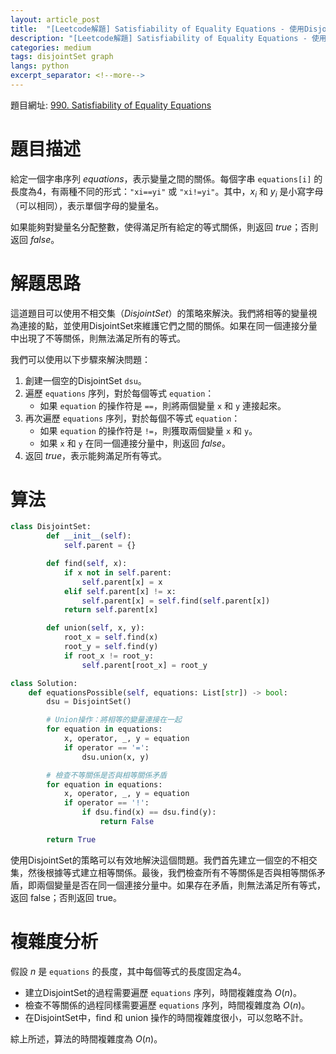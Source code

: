 ```yaml
---
layout: article_post
title:  "[Leetcode解題] Satisfiability of Equality Equations - 使用DisjoinSet算法"
description: "[Leetcode解題] Satisfiability of Equality Equations - 使用DisjoinSet算法"
categories: medium
tags: disjointSet graph
langs: python
excerpt_separator: <!--more-->
---
```


題目網址: [990. Satisfiability of Equality Equations](https://leetcode.com/problems/satisfiability-of-equality-equations/)

# 題目描述
給定一個字串序列 $equations$，表示變量之間的關係。每個字串 `equations[i]` 的長度為4，有兩種不同的形式：`"xi==yi"` 或 `"xi!=yi"`。其中，$x_i$ 和 $y_i$ 是小寫字母（可以相同），表示單個字母的變量名。

如果能夠對變量名分配整數，使得滿足所有給定的等式關係，則返回 $true$；否則返回 $false$。

<!--more-->

# 解題思路
這道題目可以使用不相交集（$DisjointSet$）的策略來解決。我們將相等的變量視為連接的點，並使用DisjointSet來維護它們之間的關係。如果在同一個連接分量中出現了不等關係，則無法滿足所有的等式。

我們可以使用以下步驟來解決問題：

1. 創建一個空的DisjointSet `dsu`。
2. 遍歷 `equations` 序列，對於每個等式 `equation`：
    - 如果 `equation` 的操作符是 `==`，則將兩個變量 `x` 和 `y` 連接起來。
3. 再次遍歷 `equations` 序列，對於每個不等式 `equation`：
    - 如果 `equation` 的操作符是 `!=`，則獲取兩個變量 `x` 和 `y`。
    - 如果 `x` 和 `y` 在同一個連接分量中，則返回 $false$。
4. 返回 $true$，表示能夠滿足所有等式。

# 算法
```python
class DisjointSet:
        def __init__(self):
            self.parent = {}

        def find(self, x):
            if x not in self.parent:
                self.parent[x] = x
            elif self.parent[x] != x:
                self.parent[x] = self.find(self.parent[x])
            return self.parent[x]

        def union(self, x, y):
            root_x = self.find(x)
            root_y = self.find(y)
            if root_x != root_y:
                self.parent[root_x] = root_y

class Solution:
    def equationsPossible(self, equations: List[str]) -> bool:
        dsu = DisjointSet()

        # Union操作：將相等的變量連接在一起
        for equation in equations:
            x, operator, _, y = equation
            if operator == '=':
                dsu.union(x, y)

        # 檢查不等關係是否與相等關係矛盾
        for equation in equations:
            x, operator, _, y = equation
            if operator == '!':
                if dsu.find(x) == dsu.find(y):
                    return False

        return True
```
使用DisjointSet的策略可以有效地解決這個問題。我們首先建立一個空的不相交集，然後根據等式建立相等關係。最後，我們檢查所有不等關係是否與相等關係矛盾，即兩個變量是否在同一個連接分量中。如果存在矛盾，則無法滿足所有等式，返回 false；否則返回 true。

# 複雜度分析
假設 $n$ 是 `equations` 的長度，其中每個等式的長度固定為4。
- 建立DisjointSet的過程需要遍歷 `equations` 序列，時間複雜度為 $O(n)$。
- 檢查不等關係的過程同樣需要遍歷 `equations` 序列，時間複雜度為 $O(n)$。
- 在DisjointSet中，find 和 union 操作的時間複雜度很小，可以忽略不計。

綜上所述，算法的時間複雜度為 $O(n)$。